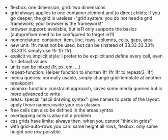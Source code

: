 - flexbox: one dimension, grid: two dimensions
- grid always applies to one container element and to direct childs; if you go deeper, the grid is useless
 -"grid system: you do not need a grid framework; your browser is the framework!"
- browser support: available, but ie11 only supports the basics (autoprefixer need to be configured to target ie11)
- nomenclature: container, item, line, rows, columns, cells, gaps, area
- new unit: 1fr. must not be used, but can be (instead of 33.33 33.33% 33.33% simply use 1fr 1fr 1fr)
- explicit vs implicit style: I prefer to be explicit and define every cell, even for default values
- units can be mixed (fr, px, em, ...)
- repeat-function: Helper function to shorten 1fr 1fr 1fr to repeat(3, 1fr)
- media queries: normally usable, simply change grid-template at another breakpoint
- minmax-function: constraint approach, saves some media queries but is more advanced to write
- areas: special "ascii drawing syntax". give names to parts of the layout. apply those names inside your css classes
- free cells can also be defined in the areas syntax
- overlapping cells is also not a problem
- css grids have limits: always then, when you cannot "think in grids"
- with grid-auto-rows you can: same height all rows, flexbox: only same height one row possible